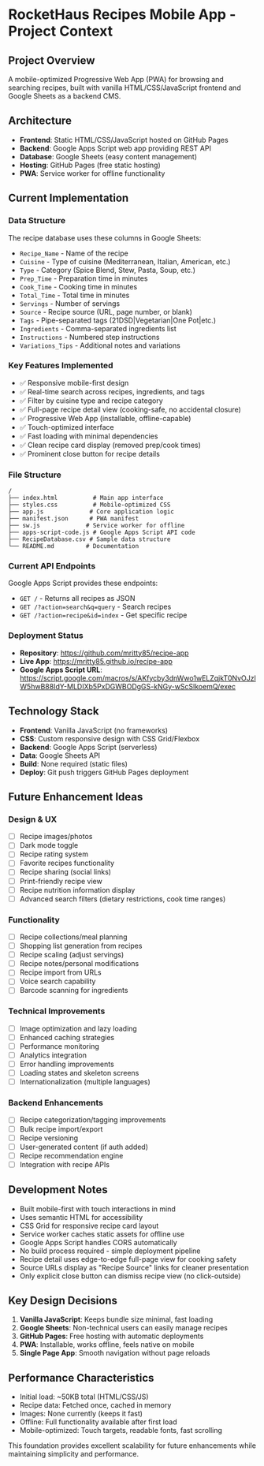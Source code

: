 # RocketHaus Recipes Mobile App - Project Context

## Project Overview
A mobile-optimized Progressive Web App (PWA) for browsing and searching recipes, built with vanilla HTML/CSS/JavaScript frontend and Google Sheets as a backend CMS.

## Architecture
- **Frontend**: Static HTML/CSS/JavaScript hosted on GitHub Pages
- **Backend**: Google Apps Script web app providing REST API
- **Database**: Google Sheets (easy content management)
- **Hosting**: GitHub Pages (free static hosting)
- **PWA**: Service worker for offline functionality

## Current Implementation

### Data Structure
The recipe database uses these columns in Google Sheets:
- `Recipe_Name` - Name of the recipe
- `Cuisine` - Type of cuisine (Mediterranean, Italian, American, etc.)
- `Type` - Category (Spice Blend, Stew, Pasta, Soup, etc.)
- `Prep_Time` - Preparation time in minutes
- `Cook_Time` - Cooking time in minutes  
- `Total_Time` - Total time in minutes
- `Servings` - Number of servings
- `Source` - Recipe source (URL, page number, or blank)
- `Tags` - Pipe-separated tags (21DSD|Vegetarian|One Pot|etc.)
- `Ingredients` - Comma-separated ingredients list
- `Instructions` - Numbered step instructions
- `Variations_Tips` - Additional notes and variations

### Key Features Implemented
- ✅ Responsive mobile-first design
- ✅ Real-time search across recipes, ingredients, and tags
- ✅ Filter by cuisine type and recipe category
- ✅ Full-page recipe detail view (cooking-safe, no accidental closure)
- ✅ Progressive Web App (installable, offline-capable)
- ✅ Touch-optimized interface
- ✅ Fast loading with minimal dependencies
- ✅ Clean recipe card display (removed prep/cook times)
- ✅ Prominent close button for recipe details

### File Structure
```
/
├── index.html          # Main app interface
├── styles.css          # Mobile-optimized CSS
├── app.js             # Core application logic
├── manifest.json      # PWA manifest
├── sw.js             # Service worker for offline
├── apps-script-code.js # Google Apps Script API code
├── RecipeDatabase.csv # Sample data structure
└── README.md         # Documentation
```

### Current API Endpoints
Google Apps Script provides these endpoints:
- `GET /` - Returns all recipes as JSON
- `GET /?action=search&q=query` - Search recipes
- `GET /?action=recipe&id=index` - Get specific recipe

### Deployment Status
- **Repository**: https://github.com/mritty85/recipe-app
- **Live App**: https://mritty85.github.io/recipe-app
- **Google Apps Script URL**: https://script.google.com/macros/s/AKfycby3dnWwo1wELZqjkT0NvOJzlW5hwB88IdY-MLDIXb5PxDGWBODgGS-kNGy-wScSlkoemQ/exec

## Technology Stack
- **Frontend**: Vanilla JavaScript (no frameworks)
- **CSS**: Custom responsive design with CSS Grid/Flexbox
- **Backend**: Google Apps Script (serverless)
- **Data**: Google Sheets API
- **Build**: None required (static files)
- **Deploy**: Git push triggers GitHub Pages deployment

## Future Enhancement Ideas

### Design & UX
- [ ] Recipe images/photos
- [ ] Dark mode toggle
- [ ] Recipe rating system
- [ ] Favorite recipes functionality
- [ ] Recipe sharing (social links)
- [ ] Print-friendly recipe view
- [ ] Recipe nutrition information display
- [ ] Advanced search filters (dietary restrictions, cook time ranges)

### Functionality
- [ ] Recipe collections/meal planning
- [ ] Shopping list generation from recipes
- [ ] Recipe scaling (adjust servings)
- [ ] Recipe notes/personal modifications
- [ ] Recipe import from URLs
- [ ] Voice search capability
- [ ] Barcode scanning for ingredients

### Technical Improvements
- [ ] Image optimization and lazy loading
- [ ] Enhanced caching strategies
- [ ] Performance monitoring
- [ ] Analytics integration
- [ ] Error handling improvements
- [ ] Loading states and skeleton screens
- [ ] Internationalization (multiple languages)

### Backend Enhancements
- [ ] Recipe categorization/tagging improvements
- [ ] Bulk recipe import/export
- [ ] Recipe versioning
- [ ] User-generated content (if auth added)
- [ ] Recipe recommendation engine
- [ ] Integration with recipe APIs

## Development Notes
- Built mobile-first with touch interactions in mind
- Uses semantic HTML for accessibility
- CSS Grid for responsive recipe card layout
- Service worker caches static assets for offline use
- Google Apps Script handles CORS automatically
- No build process required - simple deployment pipeline
- Recipe detail uses edge-to-edge full-page view for cooking safety
- Source URLs display as "Recipe Source" links for cleaner presentation
- Only explicit close button can dismiss recipe view (no click-outside)

## Key Design Decisions
1. **Vanilla JavaScript**: Keeps bundle size minimal, fast loading
2. **Google Sheets**: Non-technical users can easily manage recipes
3. **GitHub Pages**: Free hosting with automatic deployments
4. **PWA**: Installable, works offline, feels native on mobile
5. **Single Page App**: Smooth navigation without page reloads

## Performance Characteristics
- Initial load: ~50KB total (HTML/CSS/JS)
- Recipe data: Fetched once, cached in memory
- Images: None currently (keeps it fast)
- Offline: Full functionality available after first load
- Mobile-optimized: Touch targets, readable fonts, fast scrolling

This foundation provides excellent scalability for future enhancements while maintaining simplicity and performance.